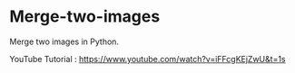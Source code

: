 # Merge-two-images
Merge two images in Python.

YouTube Tutorial : https://www.youtube.com/watch?v=iFFcgKEjZwU&t=1s
